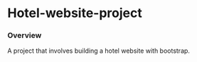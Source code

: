 # Hotel-website-project

### Overview

A project that involves building a hotel website with bootstrap.
